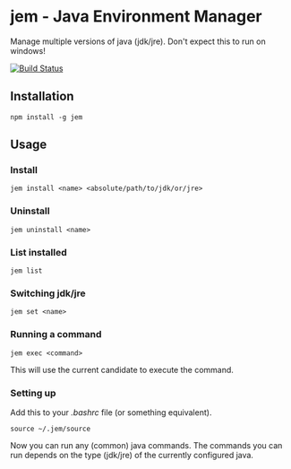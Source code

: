 # jem - Java Environment Manager
Manage multiple versions of java (jdk/jre). Don't expect this to run on windows!

[![Build Status](https://travis-ci.org/raniejade/jem.svg?branch=master)](https://travis-ci.org/raniejade/jem)

## Installation
```
npm install -g jem
```

## Usage
### Install
```
jem install <name> <absolute/path/to/jdk/or/jre>
```

### Uninstall
```
jem uninstall <name>
```

### List installed
```
jem list
```

### Switching jdk/jre
```
jem set <name>
```

### Running a command
```
jem exec <command>
```
This will use the current candidate to execute the command.

### Setting up
Add this to your *.bashrc* file (or something equivalent).

```
source ~/.jem/source
```
Now you can run any (common) java commands. The commands you can run depends on the type (jdk/jre) of the currently
configured java.
